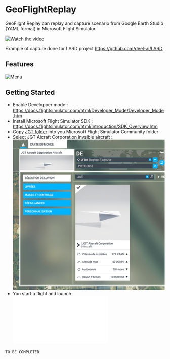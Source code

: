 # GeoFlightReplay

GeoFilght Replay can replay and capture scenario from Google Earth Studio (YAML format) in Microsoft Flight Simulator.

[![Watch the video](https://img.youtube.com/vi/_r16uJmW4Jw/0.jpg)](https://www.youtube.com/watch?v=_r16uJmW4Jw)

Example of capture done for LARD project https://github.com/deel-ai/LARD

## Features

![Menu](/ressources/screenshot/sc01.png "Menu")


## Getting Started

- Enable Developper mode : https://docs.flightsimulator.com/html/Developer_Mode/Developer_Mode.htm
- Install Microsoft Flight Simulator SDK : https://docs.flightsimulator.com/html/Introduction/SDK_Overview.htm
- Copy [JGT folder](ressources/JGT) into you Microsoft Flight Simulator Community folder
- Select JGT Aicraft Corporation invsible aircraft :
![Menu](/ressources/screenshot/sc02.png "Menu")
- You start a flight and launch ![geoflight_replay_main.py](geoflight_replay_main.py "geoflight_replay_main.py")



<code style="">TO BE COMPLETED</code>


